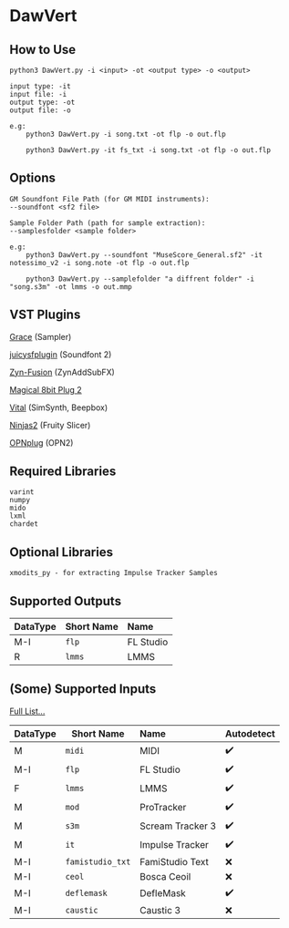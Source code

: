 
# DawVert

## How to Use
```
python3 DawVert.py -i <input> -ot <output type> -o <output>

input type: -it 
input file: -i 
output type: -ot 
output file: -o

e.g: 
    python3 DawVert.py -i song.txt -ot flp -o out.flp

    python3 DawVert.py -it fs_txt -i song.txt -ot flp -o out.flp

```

## Options
```
GM Soundfont File Path (for GM MIDI instruments): 
--soundfont <sf2 file>

Sample Folder Path (path for sample extraction): 
--samplesfolder <sample folder>

e.g: 
    python3 DawVert.py --soundfont "MuseScore_General.sf2" -it notessimo_v2 -i song.note -ot flp -o out.flp

    python3 DawVert.py --samplefolder "a diffrent folder" -i "song.s3m" -ot lmms -o out.mmp
```

## VST Plugins

[Grace](https://github.com/s-oram/Grace) (Sampler)

[juicysfplugin](https://github.com/Birch-san/juicysfplugin) (Soundfont 2)

[Zyn-Fusion](https://zynaddsubfx.sourceforge.io/zyn-fusion.html) (ZynAddSubFX)

[Magical 8bit Plug 2](https://github.com/yokemura/Magical8bitPlug2)

[Vital](https://vital.audio/) (SimSynth, Beepbox)

[Ninjas2](https://github.com/clearly-broken-software/ninjas2) (Fruity Slicer)

[OPNplug](https://github.com/jpcima/ADLplug) (OPN2)

## Required Libraries
```
varint
numpy
mido
lxml
chardet
```

## Optional Libraries
```
xmodits_py - for extracting Impulse Tracker Samples
```

## Supported Outputs

| DataType | Short Name | Name |
| --- | --- | :--- |
| M-I | ```flp``` | FL Studio |
| R | ```lmms``` | LMMS |

## (Some) Supported Inputs
[Full List...](docs/input_plugins.md)

| DataType | Short Name | Name | Autodetect | 
| --- | --- | :--- | :--- |
| M | ```midi``` | MIDI | ✔️ | 
| M-I | ```flp``` | FL Studio | ✔️ | 
| F | ```lmms``` | LMMS | ✔️ | 
| M | ```mod``` | ProTracker | ✔️ | 
| M | ```s3m``` | Scream Tracker 3 | ✔️ | 
| M | ```it``` | Impulse Tracker | ✔️ | 
| M-I | ```famistudio_txt``` | FamiStudio Text | ❌ | 
| M-I | ```ceol``` | Bosca Ceoil | ❌ | 
| M-I | ```deflemask``` | DefleMask | ✔️ | 
| M-I | ```caustic``` | Caustic 3 | ❌ |
